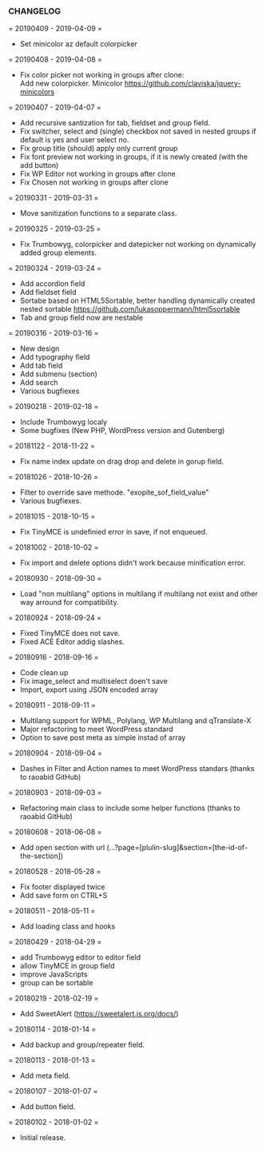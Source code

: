 ### CHANGELOG

= 20190409 - 2019-04-09 =
* Set minicolor az default colorpicker

= 20190408 - 2019-04-08 =
* Fix color picker not working in groups after clone:<br>
Add new colorpicker. Minicolor https://github.com/claviska/jquery-minicolors

= 20190407 - 2019-04-07 =
* Add recursive santization for tab, fieldset and group field.
* Fix switcher, select and (single) checkbox not saved in nested groups if default is yes and user select no.
* Fix group title (should) apply only current group
* Fix font preview not working in groups, if it is newly created (with the add button)
* Fix WP Editor not working in groups after clone
* Fix Chosen not working in groups after clone

= 20190331 - 2019-03-31 =
* Move sanitization functions to a separate class.

= 20190325 - 2019-03-25 =
* Fix Trumbowyg, colorpicker and datepicker not working on dynamically added group elements.

= 20190324 - 2019-03-24 =
* Add accordion field
* Add fieldset field
* Sortabe based on HTML5Sortable, better handling dynamically created nested sortable
https://github.com/lukasoppermann/html5sortable
* Tab and group field now are nestable

= 20190316 - 2019-03-16 =
* New design
* Add typography field
* Add tab field
* Add submenu (section)
* Add search
* Various bugfiexes

= 20190218 - 2019-02-18 =
* Include Trumbowyg localy
* Some bugfixes (New PHP, WordPress version and Gutenberg)


= 20181122 - 2018-11-22 =
* Fix name index update on drag drop and delete in gorup field.

= 20181026 - 2018-10-26 =
* Filter to override save methode. "exopite_sof_field_value"
* Various bugfiexes.

= 20181015 - 2018-10-15 =
* Fix TinyMCE is undefinied error in save, if not enqueued.

= 20181002 - 2018-10-02 =
* Fix import and delete options didn't work because minification error.

= 20180930 - 2018-09-30 =
* Load "non multilang" options in multilang if multilang not exist and other way arround for compatibility.

= 20180924 - 2018-09-24 =
* Fixed TinyMCE does not save.
* Fixed ACE Editor addig slashes.

= 20180916 - 2018-09-16 =
* Code clean up
* Fix image_select and multiselect doen't save
* Import, export using JSON encoded array

= 20180911 - 2018-09-11 =
* Multilang support for WPML, Polylang, WP Multilang and qTranslate-X
* Major refactoring to meet WordPress standard
* Option to save post meta as simple instad of array

= 20180904 - 2018-09-04 =
* Dashes in Filter and Action names to meet WordPress standars (thanks to raoabid GitHub)

= 20180903 - 2018-09-03 =
* Refactoring main class to include some helper functions (thanks to raoabid GitHub)

= 20180608 - 2018-06-08 =
* Add open section with url (...?page=[plulin-slug]&section=[the-id-of-the-section])

= 20180528 - 2018-05-28 =
* Fix footer displayed twice
* Add save form on CTRL+S

= 20180511 - 2018-05-11 =
* Add loading class and hooks

= 20180429 - 2018-04-29 =
* add Trumbowyg editor to editor field
* allow TinyMCE in group field
* improve JavaScripts
* group can be sortable

= 20180219 - 2018-02-19 =
* Add SweetAlert (https://sweetalert.js.org/docs/)

= 20180114 - 2018-01-14 =
* Add backup and group/repeater field.

= 20180113 - 2018-01-13 =
* Add meta field.

= 20180107 - 2018-01-07 =
* Add button field.

= 20180102 - 2018-01-02 =
* Initial release.
